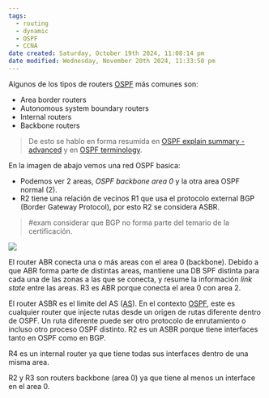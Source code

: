 ```yaml
---
tags:
  - routing
  - dynamic
  - OSPF
  - CCNA
date created: Saturday, October 19th 2024, 11:08:14 pm
date modified: Wednesday, November 20th 2024, 11:33:50 pm
---
```

Algunos de los tipos de routers [OSPF](../OSPF.md) más comunes son:
- Area border routers 
- Autonomous system boundary routers 
- Internal routers 
- Backbone routers 

> De esto se hablo en forma resumida en [OSPF explain summary - advanced](OSPF%20explain%20summary%20-%20advanced.md) y en [OSPF terminology](OSPF%20terminology.md). 

En la imagen de abajo vemos una red OSPF basica:
- Podemos ver 2 areas, _OSPF backbone area 0_ y la otra area OSPF normal (2). 
- R2 tiene una relación de vecinos R1 que usa el protocolo external BGP (Border Gateway Protocol), por esto R2 se considera ASBR.

> #exam considerar que BGP no forma parte del temario de la certificación.

![](16-5-scaled.jpg)

El router ABR conecta una o más areas con el area 0 (backbone). Debido a que ABR forma parte de distintas areas, mantiene una DB SPF distinta para cada una de las zonas a las que se conecta, y resume la información _link state_ entre las areas. R3 es ABR porque conecta el area 0 con area 2. 

El router ASBR es el limite del AS ([AS](../../_LEGACY%20-%20Routing_/AS.md)). En el contexto [OSPF](../OSPF.md), este es cualquier router que injecte rutas desde un origen de rutas diferente dentro de OSPF. Un ruta diferente puede ser otro protocolo de enrutamiento o incluso otro proceso OSPF distinto.  R2 es un ASBR porque tiene interfaces tanto en OSPF como en BGP. 

R4 es un internal router ya que tiene todas sus interfaces dentro de una misma area. 

R2 y R3 son routers backbone (area 0) ya que tiene al menos un interface en el area 0. 